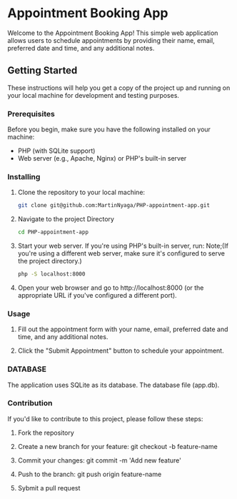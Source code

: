 # Appointment Booking App

Welcome to the Appointment Booking App! This simple web application allows users to schedule appointments by providing their name, email, preferred date and time, and any additional notes.

## Getting Started

These instructions will help you get a copy of the project up and running on your local machine for development and testing purposes.

### Prerequisites

Before you begin, make sure you have the following installed on your machine:

- PHP (with SQLite support)
- Web server (e.g., Apache, Nginx) or PHP's built-in server

### Installing

1. Clone the repository to your local machine:

   ```bash
   git clone git@github.com:MartinNyaga/PHP-appointment-app.git

2. Navigate to the project Directory 

   ```bash
   cd PHP-appointment-app

3. Start your web server. If you're using PHP's built-in server, run: Note;(If you're using a different web server, make sure it's configured to serve the project directory.)

   ```bash
   php -S localhost:8000

4. Open your web browser and go to http://localhost:8000 (or the appropriate URL if you've configured a different port).

###  Usage

1. Fill out the appointment form with your name, email, preferred date and time, and any additional notes.

2. Click the "Submit Appointment" button to schedule your appointment.

###  DATABASE

The application uses SQLite as its database. The database file (app.db).

###  Contribution

If you'd like to contribute to this project, please follow these steps:

1. Fork the repository

2. Create a new branch for your feature: git checkout -b feature-name

3. Commit your changes: git commit -m 'Add new feature'

4. Push to the branch: git push origin feature-name

5. Sybmit a pull request